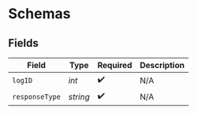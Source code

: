 # Schemas


## Fields

| Field              | Type               | Required           | Description        |
| ------------------ | ------------------ | ------------------ | ------------------ |
| `logID`            | *int*              | :heavy_check_mark: | N/A                |
| `responseType`     | *string*           | :heavy_check_mark: | N/A                |